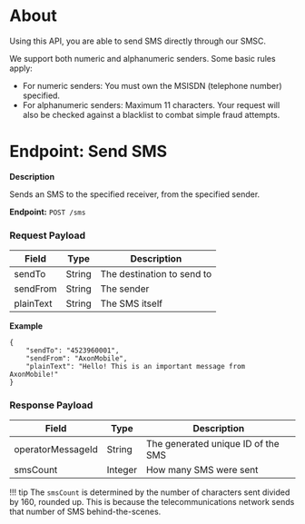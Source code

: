 # About
Using this API, you are able to send SMS directly through our SMSC.

We support both numeric and alphanumeric senders. Some basic rules apply:

* For numeric senders: You must own the MSISDN (telephone number) specified.
* For alphanumeric senders: Maximum 11 characters. Your request will also be checked against a blacklist to combat simple fraud attempts.

# Endpoint: Send SMS

**Description**

Sends an SMS to the specified receiver, from the specified sender.

**Endpoint:** `POST /sms`

### Request Payload

Field        | Type          | Description
------------ | ------------- | ------------
sendTo | String | The destination to send to
sendFrom | String | The sender
plainText | String | The SMS itself

**Example**

```
{
	"sendTo": "4523960001",
	"sendFrom": "AxonMobile",
	"plainText": "Hello! This is an important message from AxonMobile!"
}
```

### Response Payload

Field        | Type          | Description
------------ | ------------- | ------------
operatorMessageId | String | The generated unique ID of the SMS
smsCount | Integer | How many SMS were sent

!!! tip
    The `smsCount` is determined by the number of characters sent divided by 160, rounded up.
    This is because the telecommunications network sends that number of SMS behind-the-scenes.
